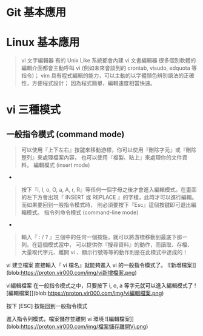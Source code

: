 Git 基本應用
=

Linux 基本應用
=
> vi 文字編輯器
有的 Unix Like 系統都會內建 vi 文書編輯器
很多個別軟體的編輯介面都會主動呼叫 vi (例如未來會談到的 crontab, visudo, edquota 等指令)；
vim 具有程式編輯的能力，可以主動的以字體顏色辨別語法的正確性，方便程式設計；
因為程式簡單，編輯速度相當快速。

vi 三種模式
=
一般指令模式 (command mode)
-
> 可以使用『上下左右』按鍵來移動游標，你可以使用『刪除字元』或『刪除整列』來處理檔案內容， 也可以使用『複製、貼上』來處理你的文件資料。
編輯模式 (insert mode)
-
> 按下『i, I, o, O, a, A, r, R』等任何一個字母之後才會進入編輯模式。在畫面的左下方會出現『 INSERT 或 REPLACE 』的字樣，此時才可以進行編輯。而如果要回到一般指令模式時， 則必須要按下『Esc』這個按鍵即可退出編輯模式。
指令列命令模式 (command-line mode)
-
> 輸入『 : / ? 』三個中的任何一個按鈕，就可以將游標移動到最底下那一列。在這個模式當中， 可以提供你『搜尋資料』的動作，而讀取、存檔、大量取代字元、離開 vi 、顯示行號等等的動作則是在此模式中達成的！


vi 建立檔案
直接輸入『 vi 檔名』就能夠進入 vi 的一般指令模式了。
![新增檔案]](blob:https://proton.vir000.com/img/vi新增檔案.png)

vi編輯檔案
在一般指令模式之中，只要按下 i, o, a 等字元就可以進入編輯模式了
![編輯檔案]](blob:https://proton.vir000.com/img/vi編輯檔案.png)

按下 [ESC] 按鈕回到一般指令模式

進入指令列模式，檔案儲存並離開 vi 環境
![編輯檔案]](blob:https://proton.vir000.com/img/檔案儲存離開Vi.png)

